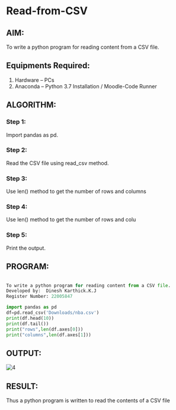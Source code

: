 # Read-from-CSV

## AIM:
To write a python program for reading content from a CSV file.

## Equipments Required:
1. Hardware – PCs
2. Anaconda – Python 3.7 Installation / Moodle-Code Runner


## ALGORITHM:

### Step 1:

Import pandas as pd.
### Step 2:

Read the CSV file using read_csv method.
### Step 3:

Use len() method to get the number of rows and columns

### Step 4:

Use len() method to get the number of rows and colu
### Step 5:

Print the output.

## PROGRAM:

```python

To write a python program for reading content from a CSV file.
Developed by:  Dinesh Karthick.K.J
Register Number: 22005847

import pandas as pd
df=pd.read_csv('Downloads/nba.csv')
print(df.head(10))
print(df.tail())
print("rows",len(df.axes[0]))
print("columns",len(df.axes[1]))

```

## OUTPUT:
![4](https://user-images.githubusercontent.com/120552008/214823109-34ec518c-bd7c-4146-b232-5994e2262b9e.jpeg)

## RESULT:
Thus a python program is written to read the contents of a CSV file
